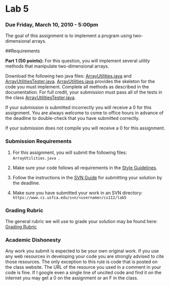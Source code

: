 Lab 5
=====

### Due Friday, March 10, 2010 - 5:00pm

The goal of this assignment is to implement a program using two-dimensional arrays.

##Requirements

**Part 1 (50 points):** For this question, you will implement several *utility* methods that manipulate two-dimensional arrays.  

Download the following two java files: [ArrayUtilities.java](https://raw.githubusercontent.com/CS112-S17/labs/master/code/ArrayUtilities.java) and [ArrayUtilitiesTester.java](https://raw.githubusercontent.com/CS112-S17/labs/master/code/ArrayUtilitiesTester.java). [ArrayUtilities.java](https://raw.githubusercontent.com/CS112-S17/labs/master/code/ArrayUtilities.java) provides the skeleton for the code you must implement. Complete all methods as described in the documentation. For full credit, your submission must pass all of the tests in the class [ArrayUtilitiesTester.java](https://raw.githubusercontent.com/CS112-S17/labs/master/code/ArrayUtilitiesTester.java).

If your submission is submitted incorrectly you will receive a 0 for this assignment. You are always welcome to come to office hours in advance of the deadline to double-check that you have submitted correctly.

If your submission does not compile you will receive a 0 for this assignment. 

### Submission Requirements

1. For this assignment, you will submit the following files: `ArrayUtilities.java `. 

2. Make sure your code follows all requirements in the [Style Guidelines](https://github.com/CS112-S17/notes/blob/master/style.md).

3. Follow the instructions in the [SVN Guide](https://github.com/CS112-S17/notes/blob/master/svn_guide.md) for submitting your solution by the deadline.

4. Make sure you have submitted your work in an SVN directory: `https://www.cs.usfca.edu/svn/<username>/cs112/lab5`

### Grading Rubric

The general rubric we will use to grade your solution may be found here: [Grading Rubric](https://github.com/CS112-S17/notes/blob/master/grading_rubric.md)

### Academic Dishonesty

Any work you submit is expected to be your own original work. If you use any web resources in developing your code you are strongly advised to cite those resources. The only exception to this rule is code that is posted on the class website. The URL of the resource you used in a comment in your code is fine. If I google even a single line of uncited code and find it on the internet you may get a 0 on the assignment or an F in the class.
